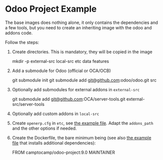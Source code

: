 # Odoo Project Example

The base images does nothing alone, it only contains the dependencies and a few tools, but you need to create an inheriting image with the odoo and addons code.

Follow the steps:

1. Create directories. This is mandatory, they will be copied in the image

    mkdir -p external-src local-src etc data features

2. Add a submodule for Odoo (official or OCA/OCB)

    git submodule init
    git submodule add git@github.com:odoo/odoo.git src

3. Optionally add submodules for external addons in `external-src`
 
    git submodule add git@github.com:OCA/server-tools.git external-src/server-tools

4. Optionally add custom addons in `local-src`

5. Create `openerp.cfg` in `etc`, see [the example file](etc/openerp.cfg). Adapt the `addons_path` and the other options if needed.

6. Create the Dockerfile, the bare minimum being (see also [the example file](etc/openerp.cfg) that installs additional dependencies):

    FROM camptocamp/odoo-project:9.0
    MAINTAINER <name>
